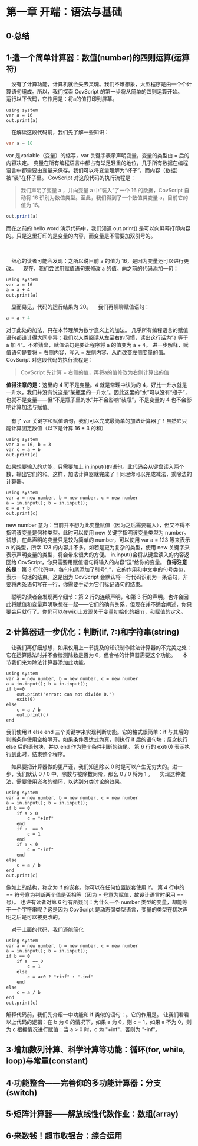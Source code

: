 # 第一章 开端：语法与基础

## 0·总结

## 1·造一个简单计算器：数值(number)的四则运算(运算符)

&emsp;没有了计算功能，计算机就会失去灵魂。我们不难想象，大型程序是由一个个计算语句组成。所以，我们探索 CovScript 的第一步将从简单的四则运算开始。
&emsp;运行以下代码，它作用是：将a的值打印到屏幕。

```java{class=line-numbers}
using system
var a = 16
out.print(a)
```

&emsp;在解读这段代码前，我们先了解一些知识：

```java
var a = 16
```

var 是variable（变量）的缩写，var 关键字表示声明变量，变量的类型由 = 后的内容决定。
变量在所有编程语言中都占有举足轻重的地位，几乎所有数据在编程语言中都需要由变量来保存。我们可以将变量理解为“杯子”，而内容（数据）被“装”在杯子里。
CovScript 对这段代码的执行流程是：
> 我们声明了变量 a ，并向变量 a 中“装入”了一个 16 的数据，CovScript 自动将 16 识别为数值类型。至此，我们得到了一个数值类变量 a，目前它的值为 16。

```java
out.print(a)
```

而在之前的 hello word 演示代码中，我们知道 out.print() 是可以向屏幕打印内容的。只是这里打印的是变量的内容，而变量是不需要加双引号的。

<br></br>
&emsp;细心的读者可能会发现：之所以说目前 a 的值为 16，是因为变量还可以进行更改。
&emsp;现在，我们尝试用赋值语句来修改 a 的值。向之前的代码添加一句：

```java{class=line-numbers}
using system
var a = 16
a = a + 4
out.print(a)
```

&emsp;显而易见，代码的运行结果为 20。
&emsp;我们再聊聊赋值语句：

```java
a = a + 4
```

对于此处的加法，只在本节理解为数学意义上的加法。
几乎所有编程语言的赋值语句都设计得大同小异：我们以人类阅读从左至右的习惯，读出这行话为“a 等于 a 加 4”。不难猜出，赋值语句是要让程序将 a 的值变为 a + 4。
进一步解释，赋值语句是要将 = 右侧内容，写入 = 左侧内容，从而改变左侧变量的值。
CovScript 对这段代码的执行流程是：

> CovScript 先计算 = 右侧的值，再将a的值修改为右侧计算出的值

**值得注意的是**：这里的 4 可不是变量。4 就是常理中认为的 4，好比一升水就是一升水，我们并没有说这是“某瓶里的一升水”。因此这里的“水”可以没有“瓶子”，也就不是变量——但“不是瓶子里的水”并不会影响“装瓶”，不是变量的 4 也不会影响计算加法与赋值。
<br></br>
&emsp;有了 var 关键字和赋值语句，我们可以完成最简单的加法计算器了！虽然它只能计算固定数值（以下是计算 16 + 3 的和）

```java{class=line-numbers}
using system
var a = 16, b = 3
var c = a + b
out.print(c)
```

如果想要输入的功能，只需要加上 in.input()的语句。此代码会从键盘读入两个数，输出它们的和。这样，加法计算器就完成了！同理你可以完成减法，乘除法的计算器。

```java{class=line-numbers}
using system
var a = new number, b = new number, c = new number
a = in.input(); b = in.input();
c = a + b
out.print(c)
```

new number 意为：当前并不想为此变量赋值（因为之后需要输入），但又不得不指明该变量是何种类型。此时可以使用 new 关键字指明该变量类型为 number。试想，在此声明的变量只是较为简单的 number，可以使用 var a = 123 等来表示 a 的类型，所幸 123 的内容并不多。如若是更为复杂的类型，使用 new 关键字来表示声明变量的类型，将会带来很大的方便。
in.input()会将从键盘读入的内容返回给 CovScript，你只需要用赋值语句将输入的内容“送”给你的变量。
**值得注意的是**：第 3 行代码中，每句句尾添加了引号“;”，它的作用和中文中的句号类似，表示一句话的结束。这是因为 CovScript 会默认将一行代码识别为一条语句，非要将两条语句写在一行，你需要手动为它们标记语句的结束。

&emsp;聪明的读者会发现两个细节：第 2 行的连续声明，和第 3 行的声明。也许会因此将赋值和变量声明联想在一起——它们的确有关系，但现在并不适合阐述，你只要会用就行了。你仍可以在wiki上发现关于变量初始化的细节，和赋值的定义。

## 2·计算器进一步优化：判断(if, ?:)和字符串(string)

&emsp;让我们再仔细想想，如果仅用上一节提及的知识制作除法计算器的不完美之处：它在运算除法时并不会检测除数是否为 0，但合格的计算器需要这个功能。
&emsp;本节我们来为除法计算器添加此功能。
```java{class=line-numbers}
using system
var a = new number, b = new number, c = new number
a = in.input(); b = in.input();
if b==0
    out.print("error: can not divide 0.")
    exit(0)
else
    c = a / b
    out.print(c)
end
```
我们使用 if else end 三个关键字来实现判断功能。它的格式很简单：if 与其后的判断条件使用空格隔开。如果条件表达式为真，则执行 if 后的语句块；反之执行 else 后的语句块，并以 end 作为整个条件判断的结尾。
第 6 行的 exit(0) 表示执行到此时，结束整个程序。

&emsp;如果要把计算器做的更严谨，我们知道除以 0 时是可以产生无穷大的。进一步，我们默认 0 / 0 中，除数与被除数同阶，那么 0 / 0 将为 1 。
&emsp;实现这种做法，需要使用嵌套的循环，以达到分类讨论的效果。
```java{class=line-numbers}
using system
var a = new number, b = new number, c = new number
a = in.input(); b = in.input();
if b == 0
    if a > 0
        c = "+inf"
    end
    if a  == 0
        c = 1
    end
    if a < 0
        c = "-inf"
    end
else
    c = a / b
end
out.print(c)
```

像如上的结构，称之为 if 的嵌套。你可以在任何位置嵌套使用 if。
第 4 行中的 == 符号意为判断两个值是否相等（因为 = 号意为赋值，故设计语言时采用 == 号）。
也许有读者对第 6 行有所疑问：为什么一个 number 类型的变量，却能等于一个字符串呢？这是因为 CovScript 是动态强类型语言，变量的类型在初次声明之后是可以被更改的。

&emsp;对于上面的代码，我们还能简化

```java{class=line-numbers}
using system
var a = new number, b = new number, c = new number
a = in.input(); b = in.input();
if b == 0
    if a  == 0
        c = 1
    else
        c = a>0 ? "+inf" : "-inf"
    end
else
    c = a / b
end
out.print(c)
```
解释代码前，我们先介绍一中功能和 if 类似的语句：。它的作用是。
让我们看看以上代码的逻辑：在 b 为 0 的情况下，如果 a 为 0，则 c = 1，如果 a 不为 0，则为 c 根据情况进行赋值：当 a > 0 时，c 为 "+inf"，否则为 "-inf"。


## 3·增加数列计算、科学计算等功能：循环(for, while, loop)与常量(constant)

## 4·功能整合——完善你的多功能计算器：分支(switch)

## 5·矩阵计算器——解放线性代数作业：数组(array)

## 6·来数钱！超市收银台：综合运用

